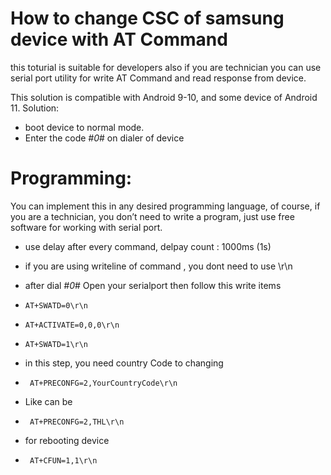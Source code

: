# How to change CSC of samsung device with AT Command
this toturial is suitable for developers also if you are technician you can use serial port utility for write AT Command and read response from device.

This solution is compatible with Android 9-10, and some device of Android 11.
Solution:
* boot device to normal mode.
* Enter the code *#0*# on dialer of device
 

# Programming:
You can implement this in any desired programming language, of course, if you are a technician, you don’t need to write a program, just use free software for working with serial port.
* use delay after every command, delpay count : 1000ms (1s)
* if you are using writeline of command , you dont need to use \r\n

* after dial *#0*# Open your serialport then follow this write items
*  ```AT+SWATD=0\r\n```
*  ```AT+ACTIVATE=0,0,0\r\n```
*  ```AT+SWATD=1\r\n ```

* in this step, you need country Code to changing
*  ``` AT+PRECONFG=2,YourCountryCode\r\n```
* Like can be
*  ``` AT+PRECONFG=2,THL\r\n```
* for rebooting device
*  ``` AT+CFUN=1,1\r\n```

